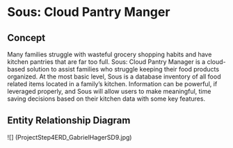 # Sous: Cloud Pantry Manger

## Concept
Many families struggle with wasteful grocery shopping habits and have kitchen pantries that are far too full. Sous: Cloud Pantry Manager is a cloud-based solution to assist families who struggle keeping their food products organized. At the most basic level, Sous is a database inventory of all food related items located in a family’s kitchen. Information can be powerful, if leveraged properly, and Sous will allow users to make meaningful, time saving decisions based on their kitchen data with some key features.

## Entity Relationship Diagram
![] (ProjectStep4ERD_GabrielHagerSD9.jpg)

